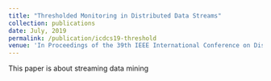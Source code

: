 ```yaml
---
title: "Thresholded Monitoring in Distributed Data Streams"
collection: publications
date: July, 2019
permalink: /publication/icdcs19-threshold
venue: 'In Proceedings of the 39th IEEE International Conference on Distributed Computing (ICDCS), Dallas, Texas, USA'
---
```

This paper is about streaming data mining
